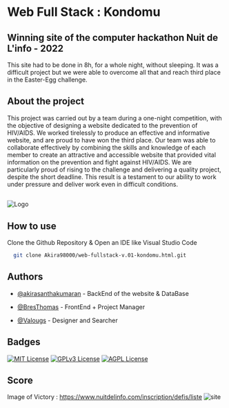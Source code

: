 
# Web Full Stack : Kondomu 
## Winning site of the computer hackathon Nuit de L'info - 2022 

This site had to be done in 8h, for a whole night, without sleeping. It was a difficult project but we were able to overcome all that and reach third place in the Easter-Egg challenge.

## About the project

This project was carried out by a team during a one-night competition, with the objective of designing a website dedicated to the prevention of HIV/AIDS. We worked tirelessly to produce an effective and informative website, and are proud to have won the third place. Our team was able to collaborate effectively by combining the skills and knowledge of each member to create an attractive and accessible website that provided vital information on the prevention and fight against HIV/AIDS. We are particularly proud of rising to the challenge and delivering a quality project, despite the short deadline. This result is a testament to our ability to work under pressure and deliver work even in difficult conditions.

## 
![Logo](https://www.nuitdelinfo.com/img/logo-n2i-2022.png)


## How to use

Clone the Github Repository & Open an IDE like Visual Studio Code

```bash
  git clone Akira98000/web-fullstack-v.01-kondomu.html.git

```

## 


## Authors

- [@akirasanthakumaran](https://github.com/Akira98000/) - BackEnd of the website & DataBase

- [@BresThomas](https://github.com/BresThomas/) - FrontEnd + Project Manager

- [@Valougs](https://github.com/valougs) - Designer and Searcher



## Badges

[![MIT License](https://img.shields.io/badge/License-MIT-green.svg)](https://choosealicense.com/licenses/mit/)
[![GPLv3 License](https://img.shields.io/badge/License-GPL%20v3-yellow.svg)](https://opensource.org/licenses/)
[![AGPL License](https://img.shields.io/badge/license-AGPL-blue.svg)](http://www.gnu.org/licenses/agpl-3.0)

## Score 


Image of Victory : https://www.nuitdelinfo.com/inscription/defis/liste ![site](https://user-images.githubusercontent.com/75495075/227809610-c2e7102f-ea26-4eac-a05b-7c41e389e76e.PNG)

